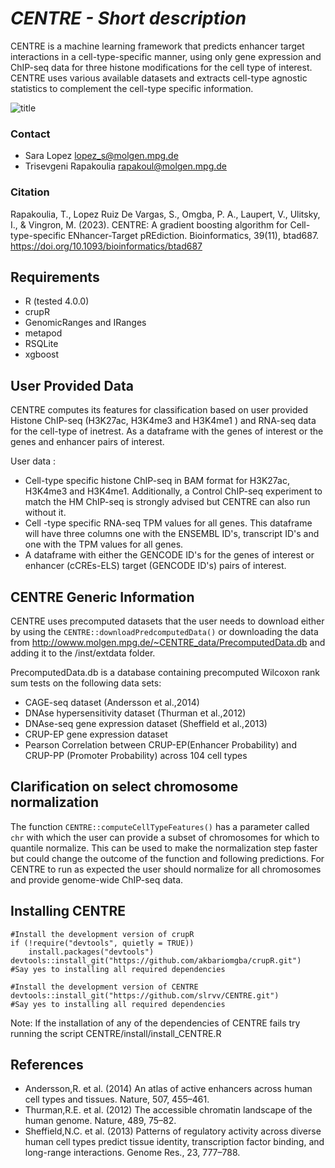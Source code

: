 # *CENTRE - Short description*
CENTRE is a machine learning framework that predicts enhancer target 
interactions in a cell-type-specific manner, using only gene expression and 
ChIP-seq data for three histone modifications for the cell type of interest.
 CENTRE uses various available datasets and extracts cell-type agnostic 
statistics to complement the cell-type specific information.

![title](Images/Figure1-export.png)

### Contact

- Sara Lopez lopez_s@molgen.mpg.de
- Trisevgeni Rapakoulia rapakoul@molgen.mpg.de

### Citation
Rapakoulia, T., Lopez Ruiz De Vargas, S., Omgba, P. A., Laupert, V., Ulitsky, I., 
& Vingron, M. (2023). CENTRE: A gradient boosting algorithm for Cell-type-specific 
ENhancer-Target pREdiction. Bioinformatics, 39(11), btad687. 
https://doi.org/10.1093/bioinformatics/btad687

## Requirements
- R (tested 4.0.0)
- crupR
- GenomicRanges and IRanges
- metapod
- RSQLite
- xgboost

## User Provided Data

CENTRE computes its features for classification based on user provided Histone ChIP-seq 
(H3K27ac, H3K4me3 and H3K4me1 ) and RNA-seq data for the cell-type of inetrest. 
As a dataframe with the genes of interest or the genes and enhancer pairs of interest.

User data : 
- Cell-type specific histone ChIP-seq in BAM format for H3K27ac, H3K4me3 and H3K4me1. 
Additionally, a Control ChIP-seq experiment to match the HM ChIP-seq is strongly advised 
but CENTRE can also run without it.
- Cell -type specific RNA-seq TPM values for all genes. This dataframe will have three 
columns one with the ENSEMBL ID's, transcript ID's and one with the TPM values for all genes.
- A dataframe with either the GENCODE ID's for the genes of interest or enhancer (cCREs-ELS) 
target (GENCODE ID's) pairs of interest.

## CENTRE Generic Information

CENTRE uses precomputed datasets that the user needs to download either by using
the `CENTRE::downloadPredcomputedData()` or downloading the data from http://owww.molgen.mpg.de/~CENTRE_data/PrecomputedData.db
and adding it to the /inst/extdata folder. 

PrecomputedData.db is a database containing precomputed Wilcoxon rank sum 
tests on the following data sets:
- CAGE-seq dataset (Andersson et al.,2014) 
- DNAse hypersensitivity dataset (Thurman et al.,2012)
- DNAse-seq gene expression dataset (Sheffield et al.,2013)
- CRUP-EP gene expression dataset 
- Pearson Correlation between CRUP-EP(Enhancer Probability) and CRUP-PP
(Promoter Probability) across 104 cell types

## Clarification on select chromosome normalization 

The function `CENTRE::computeCellTypeFeatures()` has a parameter called `chr` with 
which the user can provide a subset of chromosomes for which to quantile normalize.
This can be used to make the normalization step faster but could change the outcome
of the function and following predictions. For CENTRE to run as expected the user
should normalize for all chromosomes and provide genome-wide ChIP-seq data.

## Installing CENTRE
```
#Install the development version of crupR
if (!require("devtools", quietly = TRUE))
    install.packages("devtools")
devtools::install_git("https://github.com/akbariomgba/crupR.git")
#Say yes to installing all required dependencies

#Install the development version of CENTRE
devtools::install_git("https://github.com/slrvv/CENTRE.git")
#Say yes to installing all required dependencies
```
Note: If the installation of any of the dependencies of CENTRE fails
try running the script CENTRE/install/install_CENTRE.R

## References

- Andersson,R. et al. (2014) An atlas of active enhancers across human cell types and tissues. Nature, 507, 455–461.
- Thurman,R.E. et al. (2012) The accessible chromatin landscape of the human genome. Nature, 489, 75–82.
- Sheffield,N.C. et al. (2013) Patterns of regulatory activity across diverse human cell types predict tissue identity, transcription factor binding, and long-range interactions. Genome Res., 23, 777–788.

